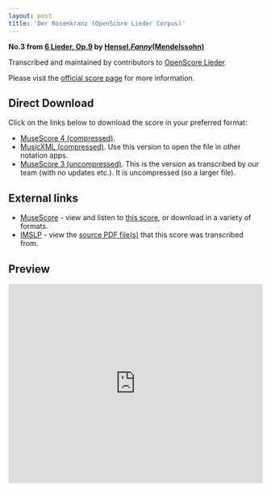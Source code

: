 ```yaml
---
layout: post
title: 'Der Rosenkranz (OpenScore Lieder Corpus)'
---
```


__No.3 from [6 Lieder, Op.9](https://fourscoreandmore.org/OpenScore/Hensel%2C_Fanny_%28Mendelssohn%29/6_Lieder%2C_Op.9/) by [Hensel,_Fanny_(Mendelssohn)](https://fourscoreandmore.org/OpenScore/Hensel%2C_Fanny_%28Mendelssohn%29)__

Transcribed and maintained by contributors to [OpenScore Lieder].

Please visit the [official score page] for more information.

[official score page]: https://musescore.com/openscore-lieder-corpus/scores/5108166
[OpenScore Lieder]: https://musescore.com/openscore-lieder-corpus

## Direct Download

Click on the links below to download the score in your preferred format:
- [MuseScore 4 (compressed)](https://fourscoreandmore.org/OpenScore/Hensel%2C_Fanny_%28Mendelssohn%29/6_Lieder%2C_Op.9/3_Der_Rosenkranz.mscz).
- [MusicXML (compressed)](https://fourscoreandmore.org/OpenScore/Hensel%2C_Fanny_%28Mendelssohn%29/6_Lieder%2C_Op.9/3_Der_Rosenkranz.mxl). Use this version to open the file in other notation apps.
- [MuseScore 3 (uncompressed)](https://raw.githubusercontent.com/OpenScore/Lieder/refs/heads/main/scores/Hensel%2C_Fanny_%28Mendelssohn%29/6_Lieder%2C_Op.9/3_Der_Rosenkranz/lc5108166.mscx). This is the version as transcribed by our team (with no updates etc.). It is uncompressed (so a larger file).

## External links

- [MuseScore] - view and listen to [this score][MuseScore], or download in a variety of formats.
- [IMSLP] - view the [source PDF file(s)][IMSLP] that this score was transcribed from.

[MuseScore]: https://musescore.com/score/5108166
[IMSLP]: https://imslp.org/wiki/Special:ReverseLookup/113581

## Preview

<iframe width="100%" height="394" src="https://musescore.com/openscore-lieder-corpus/scores/5108166/embed" frameborder="0" allowfullscreen allow="autoplay; fullscreen"></iframe>
